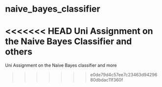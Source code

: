 # naive_bayes_classifier
<<<<<<< HEAD
Uni Assignment on the Naive Bayes Classifier and others
=======
Uni Assignment on the Naive Bayes classifier and more
>>>>>>> e0de79d4c57ee7c23463d9429680dbdac11f360f
